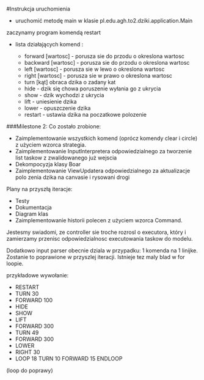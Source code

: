 #Instrukcja uruchomienia

* uruchomić metodę main w klasie pl.edu.agh.to2.dziki.application.Main

zaczynamy program komendą restart
* lista działających komend :

    * forward [wartosc] - porusza sie do przodu o okreslona wartosc
    * backward [wartosc] - porusza sie do przodu o okreslona wartosc
    * left [wartosc] - porusza sie w lewo o okreslona wartosc
    * right [wartosc] - porusza sie w prawo o okreslona wartosc
    * turn [kąt] obraca dzika o zadany kat
    * hide - dzik się chowa poruszenie wyłania go z ukrycia
    * show - dzik wychodzi z ukrycia
    * lift - uniesienie dzika
    * lower - opuszczenie dzika
    * restart - ustawia dzika na poczatkowe polozenie


###Milestone 2:
Co zostało zrobione:
* Zaimplementowanie wszystkich komend (oprócz komendy clear i circle) z użyciem wzorca strategia.
* Zaimplementowanie InputInterpretera odpowiedzialnego za tworzenie list taskow z zwalidowanego już wejscia
* Dekompocyzja klasy Boar
* Zaimplementowanie ViewUpdatera odpowiedzialnego za aktualizacje polo zenia dzika na canvasie i rysowani drogi


Plany na przyszłą iteracje:
 * Testy 
 * Dokumentacja
 * Diagram klas
 * Zaimplementowanie historii polecen z użyciem wzorca Command.
 
Jestesmy swiadomi, ze controller sie troche rozrosl o executora, który i zamierzamy przenisc 
odpowiedzialnosc executowania taskow do modelu.

Dodatkowo input parser obecnie dziala w przypadku: 1 komenda na 1 linijke. Zostanie to poprawione
w przyszlej iteracji.
Istnieje tez maly blad w for loopie.

przykładowe wywołanie:
* RESTART
* TURN 30
* FORWARD 100
* HIDE
* SHOW
* LIFT
* FORWARD 300
* TURN 49
* FORWARD 300
* LOWER
* RIGHT 30
* LOOP 18 TURN 10 FORWARD 15 ENDLOOP

(loop do poprawy)